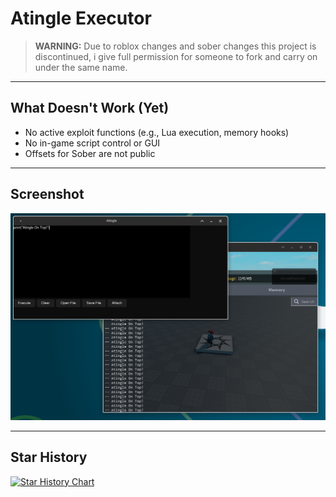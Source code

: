 # Atingle Executor

>  **WARNING:** Due to roblox changes and sober changes this project is discontinued, i give full permission for someone to fork and carry on under the same name. 

---

## What Doesn't Work (Yet)
- No active exploit functions (e.g., Lua execution, memory hooks)
- No in-game script control or GUI
- Offsets for Sober are not public

---

## Screenshot

![screenshot](https://github.com/AtingleTeam/AtingleExecutor/blob/main/Screenshot.png?raw=true)


---

## Star History

[![Star History Chart](https://api.star-history.com/svg?repos=AtingleTeam/AtingleExecutor&type=Date)](https://www.star-history.com/#AtingleTeam/AtingleExecutor&Date)
